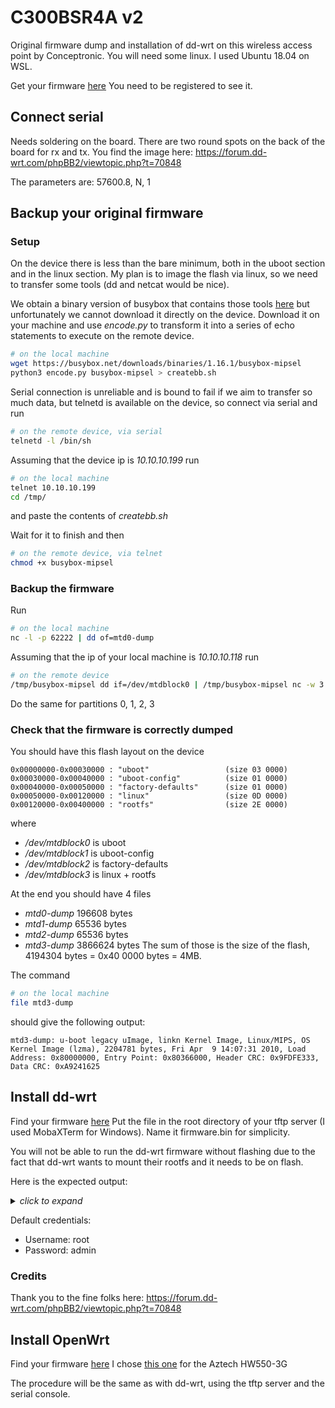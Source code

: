 # C300BSR4A v2
Original firmware dump and installation of dd-wrt on this wireless access point by Conceptronic.
You will need some linux. I used Ubuntu 18.04 on WSL.

Get your firmware [here](https://forum.dd-wrt.com/phpBB2/viewtopic.php?p=324454#324454)
You need to be registered to see it.

## Connect serial
Needs soldering on the board. There are two round spots on the back of the board for rx and tx.
You find the image here:
https://forum.dd-wrt.com/phpBB2/viewtopic.php?t=70848

The parameters are:
57600.8, N, 1

## Backup your original firmware
### Setup
On the device there is less than the bare minimum, both in the uboot section and in the linux section.
My plan is to image the flash via linux, so we need to transfer some tools (dd and netcat would be nice).

We obtain a binary version of busybox that contains those tools [here](https://busybox.net/downloads/binaries/1.16.1/busybox-mipsel) but unfortunately we cannot download it directly on the device. Download it on your machine and use *encode.py* to transform it into a series of echo statements to execute on the remote device.

```bash
# on the local machine
wget https://busybox.net/downloads/binaries/1.16.1/busybox-mipsel
python3 encode.py busybox-mipsel > createbb.sh
```

Serial connection is unreliable and is bound to fail if we aim to transfer so much data, but telnetd is available on the device, so connect via serial and run
```bash
# on the remote device, via serial
telnetd -l /bin/sh
```

Assuming that the device ip is *10.10.10.199* run
```bash
# on the local machine
telnet 10.10.10.199
cd /tmp/
```
and paste the contents of *createbb.sh*

Wait for it to finish and then
```bash
# on the remote device, via telnet
chmod +x busybox-mipsel
```

### Backup the firmware
Run
```bash
# on the local machine
nc -l -p 62222 | dd of=mtd0-dump
```
Assuming that the ip of your local machine is *10.10.10.118* run
```bash
# on the remote device
/tmp/busybox-mipsel dd if=/dev/mtdblock0 | /tmp/busybox-mipsel nc -w 3 10.10.10.118 62222
```
Do the same for partitions 0, 1, 2, 3

### Check that the firmware is correctly dumped

You should have this flash layout on the device
```
0x00000000-0x00030000 : "uboot"					(size 03 0000)
0x00030000-0x00040000 : "uboot-config"			(size 01 0000)
0x00040000-0x00050000 : "factory-defaults"		(size 01 0000)
0x00050000-0x00120000 : "linux"					(size 0D 0000)
0x00120000-0x00400000 : "rootfs"				(size 2E 0000)
```
where
* */dev/mtdblock0* is uboot
* */dev/mtdblock1* is uboot-config
* */dev/mtdblock2* is factory-defaults
* */dev/mtdblock3* is linux + rootfs

At the end you should have 4 files
* *mtd0-dump* 196608 bytes
* *mtd1-dump* 65536 bytes
* *mtd2-dump* 65536 bytes
* *mtd3-dump* 3866624 bytes
The sum of those is the size of the flash, 4194304‬ bytes = 0x40 0000 bytes = 4MB.

The command 
```bash
# on the local machine
file mtd3-dump
```
should give the following output:
```
mtd3-dump: u-boot legacy uImage, linkn Kernel Image, Linux/MIPS, OS Kernel Image (lzma), 2204781 bytes, Fri Apr  9 14:07:31 2010, Load Address: 0x80000000, Entry Point: 0x80366000, Header CRC: 0x9FDFE333, Data CRC: 0xA9241625
```


## Install dd-wrt
Find your firmware [here](https://forum.dd-wrt.com/phpBB2/viewtopic.php?p=324454#324454)
Put the file in the root directory of your tftp server (I used MobaXTerm for Windows). Name it firmware.bin for simplicity.

You will not be able to run the dd-wrt firmware without flashing due to the fact that dd-wrt wants to mount their rootfs and it needs to be on flash.


Here is the expected output:
  <details>
    <summary><i>click to expand</i></summary>
  
```
U-Boot 1.1.3 (Dec  8 2009 - 13:38:58)

Board: Ralink APSoC DRAM:  32 MB
relocate_code Pointer at: 81fb0000
flash_protect ON: from 0xBF000000 to 0xBF01D663
flash_protect ON: from 0xBF030000 to 0xBF030FFF
============================================
Ralink UBoot Version: 3.3
--------------------------------------------
ASIC 3052_MP2 (Port5<->None)
DRAM component: 256 Mbits SDR
DRAM bus: 16 bit
Total memory: 32 MBytes
Flash component: NOR Flash
Date:Dec  8 2009  Time:13:38:58
============================================
icache: sets:256, ways:4, linesz:32 ,total:32768
dcache: sets:128, ways:4, linesz:32 ,total:16384

 ##### The CPU freq = 320 MHZ ####

SDRAM bus set to 16 bit
 SDRAM size =32 Mbytes

Please choose the operation:
   1: Load system code to SDRAM via TFTP.
   2: Load system code then write to Flash via TFTP.
   3: Boot system code via Flash (default).
   4: Entr boot command line interface.
   9: Load Boot Loader code then write to Flash via TFTP.

You choosed 2
                                                                                                                                                                                                       0



2: System Load Linux Kernel then write to Flash via TFTP.
 Warning!! Erase Linux in Flash then burn new one. Are you sure?(Y/N)
 Please Input new ones /or Ctrl-C to discard
        Input device IP (10.10.10.199) ==:10.10.10.199
        Input server IP (10.10.10.118) ==:10.10.10.118
        Input Linux Kernel filename (firmware.bin) ==:firmware.bin

 netboot_common, argc= 3

 NetTxPacket = 0x81FE5880

 KSEG1ADDR(NetTxPacket) = 0xA1FE5880

 NetLoop,call eth_halt !

 NetLoop,call eth_init !
Trying Eth0 (10/100-M)

 Waitting for RX_DMA_BUSY status Start... done

 Header Payload scatter function is Disable !!

 ETH_STATE_ACTIVE!!
Using Eth0 (10/100-M) device
TFTP from server 10.10.10.118; our IP address is 10.10.10.199
Filename 'firmware.bin'.

 TIMEOUT_COUNT=10,Load address: 0x80100000
Loading: Got ARP REPLY, set server/gtwy eth addr (7c:c3:a1:89:8f:b8)
Got it
T #
 first block received
################################################################
         #################################################################
         #################################################################
         #################################################################
         #################################################################
         #################################################################
         #################################################################
         #################################################################
         #################################################################
         #################################################################
         #################################################################
         ####
done
Bytes transferred = 3677444 (381d04 hex)
NetBootFileXferSize= 00381d04
Erase linux kernel block !!
From 0xBF050000 To 0xBF3DFFFF

 b_end =BF3FFFFF
Erase Flash from 0xbf050000 to 0xbf3dffff in Bank # 1

 erase sector  = 12
sect = 12,s_last = 68,erase poll = 736236

 erase sector  = 13
sect = 13,s_last = 68,erase poll = 750658

 erase sector  = 14
*sect = 14,s_last = 68,erase poll = 753412

 erase sector  = 15
sect = 15,s_last = 68,erase poll = 746863

 erase sector  = 16
sect = 16,s_last = 68,erase poll = 763999

 erase sector  = 17
*sect = 17,s_last = 68,erase poll = 753723

 erase sector  = 18
sect = 18,s_last = 68,erase poll = 753707

 erase sector  = 19
sect = 19,s_last = 68,erase poll = 726721

 erase sector  = 20
*sect = 20,s_last = 68,erase poll = 752748

 erase sector  = 21
sect = 21,s_last = 68,erase poll = 735946

 erase sector  = 22
sect = 22,s_last = 68,erase poll = 755911

 erase sector  = 23
*sect = 23,s_last = 68,erase poll = 753934

 erase sector  = 24
sect = 24,s_last = 68,erase poll = 773435

 erase sector  = 25
*sect = 25,s_last = 68,erase poll = 775082

 erase sector  = 26
sect = 26,s_last = 68,erase poll = 789154

 erase sector  = 27
sect = 27,s_last = 68,erase poll = 775899

 erase sector  = 28
*sect = 28,s_last = 68,erase poll = 727306

 erase sector  = 29
sect = 29,s_last = 68,erase poll = 748463

 erase sector  = 30
sect = 30,s_last = 68,erase poll = 759573

 erase sector  = 31
*sect = 31,s_last = 68,erase poll = 765964

 erase sector  = 32
sect = 32,s_last = 68,erase poll = 773746

 erase sector  = 33
*sect = 33,s_last = 68,erase poll = 767310

 erase sector  = 34
sect = 34,s_last = 68,erase poll = 754705

 erase sector  = 35
sect = 35,s_last = 68,erase poll = 804570

 erase sector  = 36
*sect = 36,s_last = 68,erase poll = 736087

 erase sector  = 37
sect = 37,s_last = 68,erase poll = 757012

 erase sector  = 38
sect = 38,s_last = 68,erase poll = 774183

 erase sector  = 39
*sect = 39,s_last = 68,erase poll = 755389

 erase sector  = 40
sect = 40,s_last = 68,erase poll = 756933

 erase sector  = 41
sect = 41,s_last = 68,erase poll = 761290

 erase sector  = 42
*sect = 42,s_last = 68,erase poll = 760942

 erase sector  = 43
sect = 43,s_last = 68,erase poll = 744020

 erase sector  = 44
*sect = 44,s_last = 68,erase poll = 748714

 erase sector  = 45
sect = 45,s_last = 68,erase poll = 718797

 erase sector  = 46
sect = 46,s_last = 68,erase poll = 767345

 erase sector  = 47
*sect = 47,s_last = 68,erase poll = 754464

 erase sector  = 48
sect = 48,s_last = 68,erase poll = 770107

 erase sector  = 49
sect = 49,s_last = 68,erase poll = 763218

 erase sector  = 50
*sect = 50,s_last = 68,erase poll = 763802

 erase sector  = 51
sect = 51,s_last = 68,erase poll = 738284

 erase sector  = 52
sect = 52,s_last = 68,erase poll = 745649

 erase sector  = 53
*sect = 53,s_last = 68,erase poll = 726890

 erase sector  = 54
sect = 54,s_last = 68,erase poll = 736200

 erase sector  = 55
*sect = 55,s_last = 68,erase poll = 759905

 erase sector  = 56
sect = 56,s_last = 68,erase poll = 765460

 erase sector  = 57
sect = 57,s_last = 68,erase poll = 779484

 erase sector  = 58
*sect = 58,s_last = 68,erase poll = 755544

 erase sector  = 59
sect = 59,s_last = 68,erase poll = 727400

 erase sector  = 60
sect = 60,s_last = 68,erase poll = 717976

 erase sector  = 61
*sect = 61,s_last = 68,erase poll = 728772

 erase sector  = 62
sect = 62,s_last = 68,erase poll = 776409

 erase sector  = 63
sect = 63,s_last = 68,erase poll = 754066

 erase sector  = 64
*sect = 64,s_last = 68,erase poll = 764387

 erase sector  = 65
sect = 65,s_last = 68,erase poll = 772154

 erase sector  = 66
*sect = 66,s_last = 68,erase poll = 773493

 erase sector  = 67
sect = 67,s_last = 68,erase poll = 763165

 erase sector  = 68
sect = 68,s_last = 68,erase poll = 735964
 done
Erased 57 sectors

 Copy linux image[3677444 byte] to Flash[0xBF050000]....
Copy to Flash...
 Copy 3677444 byte to Flash...
 addr = 0xBF0B28A4 ,cnt=3273824
 addr = 0xBF11514A ,cnt=2870202
 addr = 0xBF1779F0 ,cnt=2466580
 addr = 0xBF1DA296 ,cnt=2062958
 addr = 0xBF23CB3C ,cnt=1659336
 addr = 0xBF29F3E2 ,cnt=1255714
 addr = 0xBF301C88 ,cnt=852092
 addr = 0xBF36452E ,cnt=448470
 addr = 0xBF3C6DD4 ,cnt=44848 done
## Booting image at bf050000 ...
   Image Name:   DD-WRT v24 Linux Kernel Image
   Created:      2009-07-18  18:25:04 UTC
   Image Type:   MIPS Linux Kernel Image (lzma compressed)
   Data Size:    856958 Bytes = 836.9 kB
   Load Address: 80000000
   Entry Point:  80267000
   Verifying Checksum ... OK
   Uncompressing Kernel Image ... OK
No initrd
## Transferring control to Linux (at address 80267000) ...
## Giving linux memsize in MB, 32

Starting kernel ...


LINUX started...

 THIS IS ASIC
Linux version 2.6.23.17 (root@dd-wrt) (gcc version 4.1.2) #572 Sat Jul 18 20:20:57 CEST 2009

 The CPU frequency set to 320 MHz
32M RAM Detected!
CPU revision is: 0001964c
Determined physical RAM map:
 memory: 02000000 @ 00000000 (usable)
Built 1 zonelists in Zone order.  Total pages: 8128
Kernel command line: console=ttyS1,57600n8 root=/dev/mtdblock4 rootfstype=squashfs noinitrd
Primary instruction cache 32kB, physically tagged, 4-way, linesize 32 bytes.
Primary data cache 16kB, 4-way, linesize 32 bytes.
Synthesized TLB refill handler (20 instructions).
Synthesized TLB load handler fastpath (32 instructions).
Synthesized TLB store handler fastpath (32 instructions).
Synthesized TLB modify handler fastpath (31 instructions).
Cache parity protection disabled
cause = 800060, status = 1100ff00
PID hash table entries: 128 (order: 7, 512 bytes)
calculating r4koff... 0030d400(3200000)
CPU frequency 320.00 MHz
Using 160.000 MHz high precision timer.
console [ttyS1] enabled
Dentry cache hash table entries: 4096 (order: 2, 16384 bytes)
Inode-cache hash table entries: 2048 (order: 1, 8192 bytes)
Memory: 29504k/32768k available (2141k kernel code, 3264k reserved, 315k data, 120k init, 0k highmem)
Mount-cache hash table entries: 512
NET: Registered protocol family 16
Generic PHY: Registered new driver
NET: Registered protocol family 2
Time: MIPS clocksource has been installed.
IP route cache hash table entries: 1024 (order: 0, 4096 bytes)
TCP established hash table entries: 1024 (order: 1, 8192 bytes)
TCP bind hash table entries: 1024 (order: 0, 4096 bytes)
TCP: Hash tables configured (established 1024 bind 1024)
TCP reno registered
Load RT2880 Timer Module(Wdg/Soft)
devfs: 2004-01-31 Richard Gooch (rgooch@atnf.csiro.au)
devfs: boot_options: 0x1
squashfs: version 3.0 (2006/03/15) Phillip Lougher
io scheduler noop registered
io scheduler deadline registered (default)
Ralink gpio driver initialized
Serial: 8250/16550 driver $Revision: 1.3 $ 2 ports, IRQ sharing disabled
serial8250: ttyS0 at I/O 0xb0000500 (irq = 37) is a 16550A
serial8250: ttyS1 at I/O 0xb0000c00 (irq = 12) is a 16550A
PPP generic driver version 2.4.2
PPP Deflate Compression module registered
PPP BSD Compression module registered
MPPE/MPPC encryption/compression module registered
NET: Registered protocol family 24
tun: Universal TUN/TAP device driver, 1.6
tun: (C) 1999-2004 Max Krasnyansky <maxk@qualcomm.com>
ralink flash device: 0x800000 at 0xbf000000
Ralink SoC physically mapped flash: Found 1 x16 devices at 0x0 in 16-bit bank
 Amd/Fujitsu Extended Query Table at 0x0040
number of CFI chips: 1
cfi_cmdset_0002: Disabling erase-suspend-program due to code brokenness.

found squashfs at 122000
Creating 6 MTD partitions on "Ralink SoC physically mapped flash":
0x00000000-0x00030000 : "uboot"
0x00030000-0x00040000 : "uboot-config"
0x00040000-0x00050000 : "factory-defaults"
0x00050000-0x003f0000 : "linux"
0x00122000-0x003f0000 : "rootfs"
mtd: partition "rootfs" doesn't start on an erase block boundary -- force read-only
0x003f0000-0x00400000 : "nvram"
u32 classifier
    Actions configured
Netfilter messages via NETLINK v0.30.
nf_conntrack version 0.5.0 (1024 buckets, 4096 max)
ctnetlink v0.93: registering with nfnetlink.
IPv4 over IPv4 tunneling driver
GRE over IPv4 tunneling driver
ip_tables: (C) 2000-2006 Netfilter Core Team
IPP2P v0.8.2 loading
ClusterIP Version 0.8 loaded successfully
TCP bic registered
TCP cubic registered
TCP westwood registered
TCP highspeed registered
TCP hybla registered
TCP htcp registered
TCP vegas registered
TCP scalable registered
NET: Registered protocol family 1
NET: Registered protocol family 17
Welcome to PF_RING 3.2.1
(C) 2004-06 L.Deri <deri@ntop.org>
NET: Registered protocol family 27
PF_RING: bucket length    128 bytes
PF_RING: ring slots       4096
PF_RING: sample rate      1 [1=no sampling]
PF_RING: capture TX       No [RX only]
PF_RING: transparent mode Yes
PF_RING initialized correctly.
PF_RING: registered /proc/net/pf_ring/
802.1Q VLAN Support v1.8 Ben Greear <greearb@candelatech.com>
All bugs added by David S. Miller <davem@redhat.com>
GDMA1_MAC_ADRH -- : 0x00000000
GDMA1_MAC_ADRL -- : 0x00000000
Ralink APSoC Ethernet Driver Initilization. v2.00  256 rx/tx descriptors allocated, mtu = 1500!
NAPI enable, weight = 0, Tx Ring = 256, Rx Ring = 256
GDMA1_MAC_ADRH -- : 0x0000000c
GDMA1_MAC_ADRL -- : 0x43305277
PROC INIT OK!
decode /dev/mtdblock4
VFS: Mounted root (squashfs filesystem) readonly.
Mounted devfs on /dev
Freeing unused kernel memory: 120k freed
starting Architecture code for rt2880
rt2860v2_ap: module license 'unspecified' taints kernel.

phy_tx_ring = 0x01c43000, tx_ring = 0xa1c43000, size: 16 bytes

phy_rx_ring = 0x01c44000, rx_ring = 0xa1c44000, size: 16 bytes
RT305x_ESW: Link Status Changed
GDMA1_FWD_CFG = 10000
switch reg write offset=14, value=405555
switch reg write offset=50, value=2001
switch reg write offset=98, value=7f3f
switch reg write offset=e4, value=3f
switch reg write offset=40, value=1001
switch reg write offset=44, value=1001
switch reg write offset=48, value=1002
switch reg write offset=70, value=ffff506f
br0: Dropping NETIF_F_UFO since no NETIF_F_HW_CSUM feature.
Algorithmics/MIPS FPU Emulator v1.5
device vlan1 entered promiscuous mode
device eth2 entered promiscuous mode
RtmpOSNetDevDetach(): RtmpOSNetDeviceDetach(), dev->name=ra0!
0x1300 = 00064380
Terminate the task(RtmpWscTask) with pid(726)!
0x1300 = 00064380
device ra0 entered promiscuous mode
br0: port 2(ra0) entering learning state
br0: port 1(vlan1) entering learning state
wland: No such file or directory
device vlan2 entered promiscuous mode
device vlan2 left promiscuous mode
device vlan2 entered promiscuous mode
br0: topology change detected, propagating
br0: port 2(ra0) entering forwarding state
br0: topology change detected, propagating
br0: port 1(vlan1) entering forwarding state
SIOCGIFFLAGS: No such device
device br0 entered promiscuous mode
SIOCGIFFLAGS: No such device
SIOCGIFFLAGS: No such device
etherip: Ethernet over IPv4 tunneling driver
nvram was changed, needs commit, waiting 10 sec.
SIOCGIFFLAGS: No such device
SIOCGIFFLAGS: No such device
SIOCGIFFLAGS: No such device
SIOCGIFFLAGS: No such device
nvram_commit(): end

DD-WRT v24-sp2 std (c) 2009 NewMedia-NET GmbH
Release: 07/18/09 (SVN revision: 12524)
▒
DD-WRT login:
```

</details>

Default credentials:
* Username: root
* Password: admin

### Credits
Thank you to the fine folks here: https://forum.dd-wrt.com/phpBB2/viewtopic.php?t=70848




## Install OpenWrt

Find your firmware [here](https://openwrt.org/toh/views/toh_fwdownload?dataflt%5BCPU*%7E%5D=3052f)
I chose [this one](http://downloads.openwrt.org/releases/19.07.3/targets/ramips/rt305x/openwrt-19.07.3-ramips-rt305x-hw550-3g-initramfs-kernel.bin) for the Aztech HW550-3G

The procedure will be the same as with dd-wrt, using the tftp server and the serial console.
